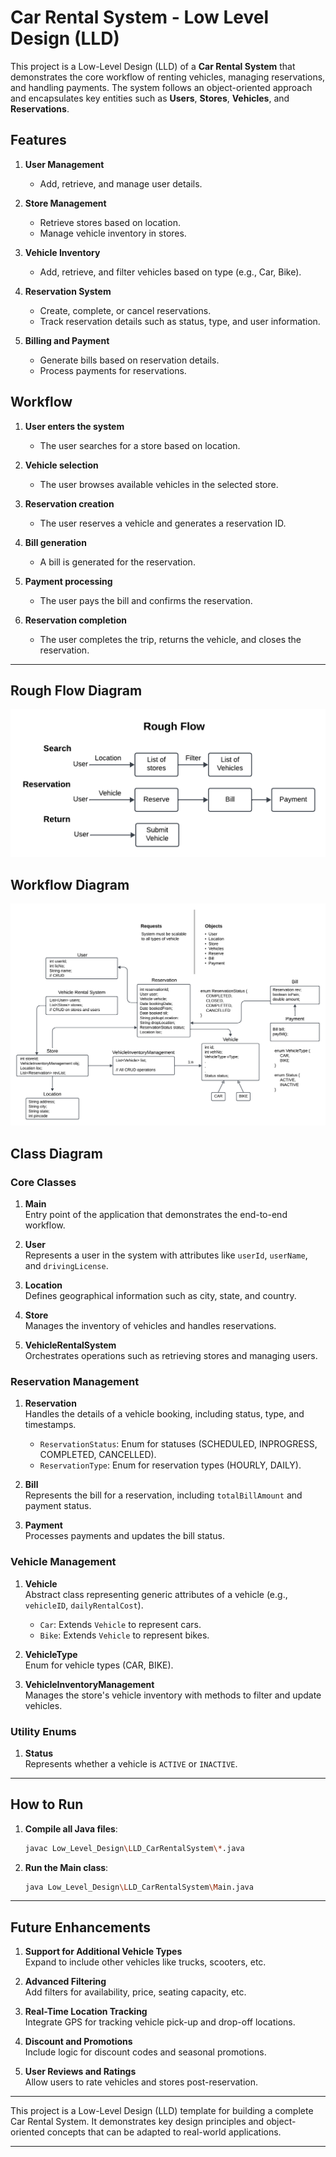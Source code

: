 # Car Rental System - Low Level Design (LLD)

This project is a Low-Level Design (LLD) of a **Car Rental System** that demonstrates the core workflow of renting vehicles, managing reservations, and handling payments. The system follows an object-oriented approach and encapsulates key entities such as **Users**, **Stores**, **Vehicles**, and **Reservations**.

## Features

1. **User Management**  
   - Add, retrieve, and manage user details.
   
2. **Store Management**  
   - Retrieve stores based on location.  
   - Manage vehicle inventory in stores.  

3. **Vehicle Inventory**  
   - Add, retrieve, and filter vehicles based on type (e.g., Car, Bike).  

4. **Reservation System**  
   - Create, complete, or cancel reservations.  
   - Track reservation details such as status, type, and user information.  

5. **Billing and Payment**  
   - Generate bills based on reservation details.  
   - Process payments for reservations.

## Workflow

1. **User enters the system**  
   - The user searches for a store based on location.  

2. **Vehicle selection**  
   - The user browses available vehicles in the selected store.  

3. **Reservation creation**  
   - The user reserves a vehicle and generates a reservation ID.  

4. **Bill generation**  
   - A bill is generated for the reservation.  

5. **Payment processing**  
   - The user pays the bill and confirms the reservation.  

6. **Reservation completion**  
   - The user completes the trip, returns the vehicle, and closes the reservation.  

---

## Rough Flow Diagram
![Tic Tac Toe Diagram](./images/rough_flow.png)

## Workflow Diagram
![Tic Tac Toe Diagram](./images/diagram.png)

## Class Diagram

### Core Classes

1. **Main**  
   Entry point of the application that demonstrates the end-to-end workflow.

2. **User**  
   Represents a user in the system with attributes like `userId`, `userName`, and `drivingLicense`.

3. **Location**  
   Defines geographical information such as city, state, and country.

4. **Store**  
   Manages the inventory of vehicles and handles reservations.

5. **VehicleRentalSystem**  
   Orchestrates operations such as retrieving stores and managing users.

### Reservation Management

1. **Reservation**  
   Handles the details of a vehicle booking, including status, type, and timestamps.  
   - `ReservationStatus`: Enum for statuses (SCHEDULED, INPROGRESS, COMPLETED, CANCELLED).  
   - `ReservationType`: Enum for reservation types (HOURLY, DAILY).  

2. **Bill**  
   Represents the bill for a reservation, including `totalBillAmount` and payment status.  

3. **Payment**  
   Processes payments and updates the bill status.

### Vehicle Management

1. **Vehicle**  
   Abstract class representing generic attributes of a vehicle (e.g., `vehicleID`, `dailyRentalCost`).  
   - `Car`: Extends `Vehicle` to represent cars.  
   - `Bike`: Extends `Vehicle` to represent bikes.  

2. **VehicleType**  
   Enum for vehicle types (CAR, BIKE).  

3. **VehicleInventoryManagement**  
   Manages the store's vehicle inventory with methods to filter and update vehicles.  

### Utility Enums

1. **Status**  
   Represents whether a vehicle is `ACTIVE` or `INACTIVE`.

---
## How to Run

1. **Compile all Java files**:
   ```bash
   javac Low_Level_Design\LLD_CarRentalSystem\*.java
   ```

2. **Run the Main class**:
   ```bash
   java Low_Level_Design\LLD_CarRentalSystem\Main.java
   ```

---

## Future Enhancements

1. **Support for Additional Vehicle Types**  
   Expand to include other vehicles like trucks, scooters, etc.

2. **Advanced Filtering**  
   Add filters for availability, price, seating capacity, etc.

3. **Real-Time Location Tracking**  
   Integrate GPS for tracking vehicle pick-up and drop-off locations.

4. **Discount and Promotions**  
   Include logic for discount codes and seasonal promotions.

5. **User Reviews and Ratings**  
   Allow users to rate vehicles and stores post-reservation.

---

This project is a Low-Level Design (LLD) template for building a complete Car Rental System. It demonstrates key design principles and object-oriented concepts that can be adapted to real-world applications.

--- 